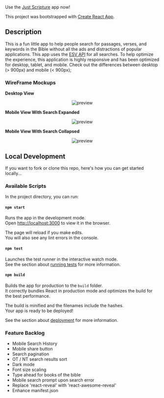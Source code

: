 Use the [Just Scripture](https://jamesmart77.github.io/justScripture) app now!

This project was bootstrapped with [Create React App](https://github.com/facebook/create-react-app).

## Description
This is a fun little app to help people search for passages, verses, and keywords in the Bible without all the ads and distractions of popular applications. This app uses the [ESV API](https://api.esv.org/) for all searches. To help optimize the experience, this application is highly responsive and has been optimized for desktop, tablet, and mobile. Check out the differences between desktop (> 900px) and mobile (< 900px);


### WireFrame Mockups

**Desktop View**
<p align="center">
    <img src="https://raw.github.com/jamesmart77/bibleApp/master/media/desktop.png" alt="preview" />
</p>

**Mobile View With Search Expanded**
<p align="center">
    <img src="https://raw.github.com/jamesmart77/bibleApp/master/media/mobileSearchExpanded.png" alt="preview" />
</p>


**Mobile View With Search Collapsed**
<p align="center">
    <img src="https://raw.github.com/jamesmart77/bibleApp/master/media/mobileSearchCollapsed.png" alt="preview" />
</p>


## Local Development
If you want to fork or clone this repo, here's how you can get started locally...


### Available Scripts

In the project directory, you can run:

#### `npm start`

Runs the app in the development mode.<br />
Open [http://localhost:3000](http://localhost:3000) to view it in the browser.

The page will reload if you make edits.<br />
You will also see any lint errors in the console.

#### `npm test`

Launches the test runner in the interactive watch mode.<br />
See the section about [running tests](https://facebook.github.io/create-react-app/docs/running-tests) for more information.

#### `npm build`

Builds the app for production to the `build` folder.<br />
It correctly bundles React in production mode and optimizes the build for the best performance.

The build is minified and the filenames include the hashes.<br />
Your app is ready to be deployed!

See the section about [deployment](https://facebook.github.io/create-react-app/docs/deployment) for more information.


### Feature Backlog
 - Mobile Search History
 - Mobile share button
 - Search pagination
 - OT / NT search results sort
 - Dark mode
 - Font size scaling
 - Type ahead for books of the bible
 - Mobile search prompt upon search error
 - Replace 'react-reveal' with 'react-awesome-reveal'
 - Enhance manifest.json

